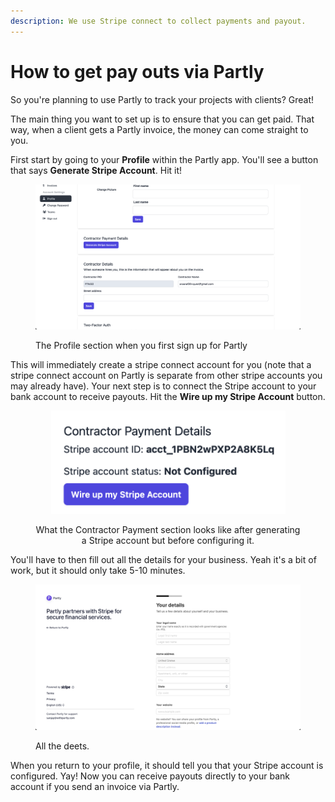 ```yaml
---
description: We use Stripe connect to collect payments and payout.
---
```


# How to get pay outs via Partly

So you're planning to use Partly to track your projects with clients? Great!



The main thing you want to set up is to ensure that you can get paid. That way, when a client gets a Partly invoice, the money can come straight to you.&#x20;

First start by going to your **Profile** within the Partly app. You'll see a button that says **Generate Stripe Account**. Hit it!

<figure><img src="../.gitbook/assets/Screenshot 2024-04-30 at 1.12.16 PM.png" alt=""><figcaption><p>The Profile section when you first sign up for Partly</p></figcaption></figure>



This will immediately create a stripe connect account for you (note that a stripe connect account on Partly is separate from other stripe accounts you may already have). Your next step is to connect the Stripe account to your bank account to receive payouts. Hit the **Wire up my Stripe Account** button.&#x20;

<div align="center">

<figure><img src="../.gitbook/assets/Screenshot 2024-04-30 at 1.13.16 PM.png" alt="" width="375"><figcaption><p>What the Contractor Payment section looks like after generating a Stripe account but before configuring it. </p></figcaption></figure>

</div>

You'll have to then fill out all the details for your business. Yeah it's a bit of work, but it should only take 5-10 minutes.

<figure><img src="../.gitbook/assets/Screenshot 2024-04-30 at 1.17.42 PM.png" alt=""><figcaption><p>All the deets.</p></figcaption></figure>

When you return to your profile, it should tell you that your Stripe account is configured. Yay! Now you can receive payouts directly to your bank account if you send an invoice via Partly.&#x20;
